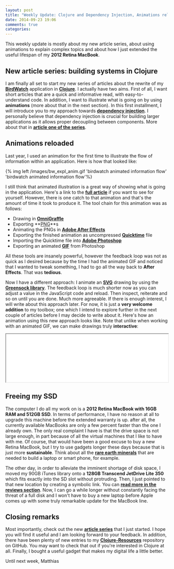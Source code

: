 ```yaml
---
layout: post
title: "Weekly Update: Clojure and Dependency Injection, Animations reloaded & freeing my SSD"
date: 2014-09-23 19:06
comments: true
categories: 
---
```

This weekly update is mostly about my new article series, about using animations to explain complex topics and about how I just extended the useful lifespan of my **2012 Retina MacBook**.

<!-- more -->

## New article series: building systems in Clojure
I am finally all set to start my new series of articles about the rewrite of my **[BirdWatch](https://github.com/matthiasn/BirdWatch)** application in **[Clojure](http://clojure.org)**. I actually have two aims. First of all, I want short articles that are a quick and informative read, with easy-to-understand code. In addition, I want to illustrate what is going on by using **animations** (more about that in the next section). In this first installment, I will introduce you to my approach towards **[dependency injection](http://en.wikipedia.org/wiki/Dependency_injection)**. I personally believe that dependency injection is crucial for building larger applications as it allows proper decoupling between components. More about that in **[article one of the series](/blog/2014/09/24/Building-Systems-in-Clojure-1/)**.

## Animations reloaded
Last year, I used an animation for the first time to illustrate the flow of information within an application. Here is how that looked like:

{% img left /images/bw_expl_anim.gif 'birdwatch animated information flow' 'birdwatch animated information flow'%}

I still think that animated illustration is a great way of showing what is going in the application. Here's a link to the **[full article](/blog/2013/09/10/birdwatch-explained/)** if you want to see for yourself. However, there is one catch to that animation and that's the amount of time it took to produce it. The tool chain for this animation was as follows:

* Drawing in **[OmniGraffle](https://www.omnigroup.com/omnigraffle)**
* Exporting **[PNG](http://en.wikipedia.org/wiki/Portable_Network_Graphics)**s
* Animating the PNGs in **[Adobe After Effects](http://www.adobe.com/products/aftereffects.html)**
* Exporting the finished animation as uncompressed **[Quicktime](http://en.wikipedia.org/wiki/QuickTime)** file
* Importing the Quicktime file into **[Adobe Photoshop](http://www.adobe.com/products/photoshop.html)**
* Exporting an animated **[GIF](http://en.wikipedia.org/wiki/Graphics_Interchange_Format)** from Photoshop

All these tools are insanely powerful, however the feedback loop was not as quick as I desired because by the time I had the animated GIF and noticed that I wanted to tweak something, I had to go all the way back to **After Effects**. That was **tedious**.

Now I have a different approach: I animate an **[SVG](http://en.wikipedia.org/wiki/Scalable_Vector_Graphics)** drawing by using the **[Greensock library](https://greensock.com/)**. The feedback loop is much shorter now as you can adjust a value in the JavaScript code and reload. Then inspect, reiterate and so on until you are done. Much more agreeable. If there is enough interest, I will write about this approach later. For now, it is just a **very welcome addition** to my toolbox; one which I intend to explore further in the next couple of articles before I may decide to write about it. Here's how an animation using this new approach looks like. Note that unlike when working with an animated GIF, we can make drawings truly **interactive**:

<script language="javascript" type="text/javascript">
  function resizeIframe(obj) {
    obj.style.height = obj.contentWindow.document.body.scrollHeight + 'px';
    obj.style.width = obj.contentWindow.document.body.scrollWidth + 'px';
  }
</script>

<iframe width="100%;" src="/iframes/bw-anim/index.html" scrolling="no" onload="javascript:resizeIframe(this);" ></iframe>

## Freeing my SSD
The computer I do all my work on is a **2012 Retina MacBook with 16GB RAM and 512GB SSD**. In terms of performance, I have no reason at all to upgrade this machine before the extended warranty is up. after all, the currently available MacBooks are only a few percent faster than the one I already own. The only real complaint I have is that the drive space is not large enough, in part because of all the virtual machines that I like to have with me. Of course, that would have been a good excuse to buy a new Retina MacBook, but I try to use gadgets longer these days because that is just more **sustainable**. Think about all the **[rare earth minerals](http://en.wikipedia.org/wiki/Rare_earth_mineral)** that are needed to build a laptop or smart phone, for example.

The other day, in order to alleviate the imminent shortage of disk space, I moved my 90GB iTunes library onto a **128GB Transcend JetDrive Lite 350** which fits exactly into the SD slot without protruding. Then, I just pointed to that new location by creating a symbolic link. You can **[read more in the reviews section](/reviews/transcend-jetdrive-lite-350)**. Now, I can go a while longer without constantly facing the threat of a full disk and I won't have to buy a new laptop before Apple comes up with some truly remarkable update for the MacBook line.

## Closing remarks
Most importantly, check out the new **[article series](/blog/2014/09/24/Building-Systems-in-Clojure-1/)** that I just started. I hope you will find it useful and I am looking forward to your feedback. In addition, there have been plenty of new entries to my **[Clojure-Resources](https://github.com/matthiasn/Clojure-Resources)** repository on GitHub. You may want to check that out if you're interested in Clojure at all. Finally, I bought a useful gadget that makes my digital life a little better.

Until next week,
Matthias